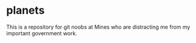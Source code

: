 # planets
This is a repository for git noobs at Mines who are distracting me from my important government work.
